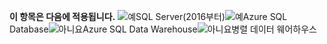 <Token>**이 항목은 다음에 적용됩니다.** ![예](media/yes.png)SQL Server(2016부터)![예](media/yes.png)Azure SQL Database![아니요](media/no.png)Azure SQL Data Warehouse![아니요](media/no.png)병렬 데이터 웨어하우스 </Token>

